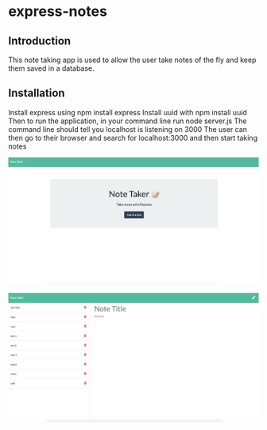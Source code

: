 # express-notes

## Introduction
This note taking app is used to allow the user take notes of the fly and keep them saved in a database.

## Installation
Install express using npm install express
Install uuid with npm install uuid
Then to run the application, in your command line run node server.js
The command line should tell you localhost is listening on 3000
The user can then go to their browser and search for localhost:3000 and then start taking notes

![](IMG/Screenshot1.png)

![](IMG/Screenshot2.png)
